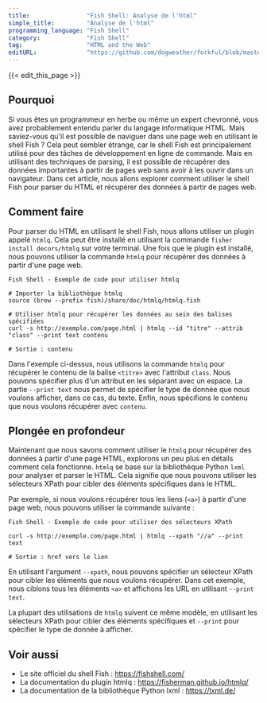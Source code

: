 ```yaml
---
title:                "Fish Shell: Analyse de l'html"
simple_title:         "Analyse de l'html"
programming_language: "Fish Shell"
category:             "Fish Shell"
tag:                  "HTML and the Web"
editURL:              "https://github.com/dogweather/forkful/blob/master/content/fr/fish-shell/parsing-html.md"
---
```


{{< edit_this_page >}}

## Pourquoi
Si vous êtes un programmeur en herbe ou même un expert chevronné, vous avez probablement entendu parler du langage informatique HTML. Mais saviez-vous qu'il est possible de naviguer dans une page web en utilisant le shell Fish ? Cela peut sembler étrange, car le shell Fish est principalement utilisé pour des tâches de développement en ligne de commande. Mais en utilisant des techniques de parsing, il est possible de récupérer des données importantes à partir de pages web sans avoir à les ouvrir dans un navigateur. Dans cet article, nous allons explorer comment utiliser le shell Fish pour parser du HTML et récupérer des données à partir de pages web.

## Comment faire
Pour parser du HTML en utilisant le shell Fish, nous allons utiliser un plugin appelé `htmlq`. Cela peut être installé en utilisant la commande `fisher install decors/htmlq` sur votre terminal. Une fois que le plugin est installé, nous pouvons utiliser la commande `htmlq` pour récupérer des données à partir d'une page web.

```
Fish Shell - Exemple de code pour utiliser htmlq

# Importer la bibliothèque htmlq
source (brew --prefix fish)/share/doc/htmlq/htmlq.fish

# Utiliser htmlq pour récupérer les données au sein des balises spécifiées
curl -s http://exemple.com/page.html | htmlq --id "titre" --attrib "class" --print text contenu

# Sortie : contenu
```

Dans l'exemple ci-dessus, nous utilisons la commande `htmlq` pour récupérer le contenu de la balise `<titre>` avec l'attribut `class`. Nous pouvons spécifier plus d'un attribut en les séparant avec un espace. La partie `--print text` nous permet de spécifier le type de donnée que nous voulons afficher, dans ce cas, du texte. Enfin, nous spécifions le contenu que nous voulons récupérer avec `contenu`.

## Plongée en profondeur
Maintenant que nous savons comment utiliser le `htmlq` pour récupérer des données à partir d'une page HTML, explorons un peu plus en détails comment cela fonctionne. `htmlq` se base sur la bibliothèque Python `lxml` pour analyser et parser le HTML. Cela signifie que nous pouvons utiliser les sélecteurs XPath pour cibler des éléments spécifiques dans le HTML.

Par exemple, si nous voulons récupérer tous les liens (`<a>`) à partir d'une page web, nous pouvons utiliser la commande suivante :

```
Fish Shell - Exemple de code pour utiliser des sélecteurs XPath

curl -s http://exemple.com/page.html | htmlq --xpath "//a" --print text

# Sortie : href vers le lien
```

En utilisant l'argument `--xpath`, nous pouvons spécifier un sélecteur XPath pour cibler les éléments que nous voulons récupérer. Dans cet exemple, nous ciblons tous les éléments `<a>` et affichons les URL en utilisant `--print text`.

La plupart des utilisations de `htmlq` suivent ce même modèle, en utilisant les sélecteurs XPath pour cibler des éléments spécifiques et `--print` pour spécifier le type de donnée à afficher.

## Voir aussi
- Le site officiel du shell Fish : https://fishshell.com/
- La documentation du plugin htmlq : https://fisherman.github.io/htmlq/
- La documentation de la bibliothèque Python lxml : https://lxml.de/